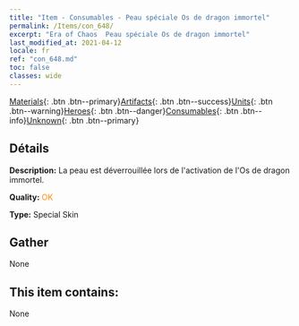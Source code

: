```yaml
---
title: "Item - Consumables - Peau spéciale Os de dragon immortel"
permalink: /Items/con_648/
excerpt: "Era of Chaos  Peau spéciale Os de dragon immortel"
last_modified_at: 2021-04-12
locale: fr
ref: "con_648.md"
toc: false
classes: wide
---
```

 [Materials](/fr/Items/){: .btn .btn--primary}[Artifacts](/fr/Items/Artifacts/){: .btn .btn--success}[Units](/fr/Items/Units/){: .btn .btn--warning}[Heroes](/fr/Items/Heroes/){: .btn .btn--danger}[Consumables](/fr/Items/Consumables/){: .btn .btn--info}[Unknown](/fr/Items/Unknown/){: .btn .btn--primary}

## Détails
 **Description:** La peau est déverrouillée lors de l'activation de l'Os de dragon immortel.

 **Quality:** <span style="color: #FF8C00">OK</span>

 **Type:** Special Skin

## Gather

  None

## This item contains:

  None

